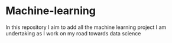 # Machine-learning

In this repository I aim to add all the machine learning project I am undertaking 
as I work on my road towards data science
